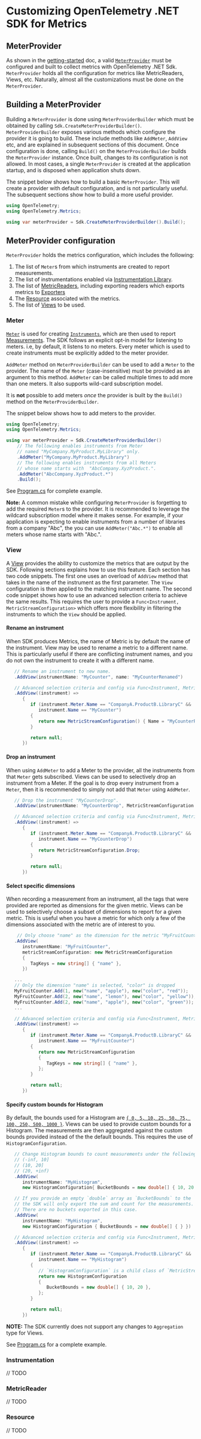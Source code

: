 # Customizing OpenTelemetry .NET SDK for Metrics

## MeterProvider

As shown in the [getting-started](../getting-started/README.md) doc, a valid
[`MeterProvider`](https://github.com/open-telemetry/opentelemetry-specification/blob/main/specification/metrics/sdk.md#meterprovider)
must be configured and built to collect metrics with OpenTelemetry .NET Sdk.
`MeterProvider` holds all the configuration for metrics like MetricReaders,
Views, etc. Naturally, almost all the customizations must be done on the
`MeterProvider`.

## Building a MeterProvider

Building a `MeterProvider` is done using `MeterProviderBuilder` which must be
obtained by calling `Sdk.CreateMeterProviderBuilder()`. `MeterProviderBuilder`
exposes various methods which configure the provider it is going to build. These
include methods like `AddMeter`, `AddView` etc, and are explained in subsequent
sections of this document. Once configuration is done, calling `Build()` on the
`MeterProviderBuilder` builds the `MeterProvider` instance. Once built, changes
to its configuration is not allowed. In most cases, a single `MeterProvider` is
created at the application startup, and is disposed when application shuts down.

The snippet below shows how to build a basic `MeterProvider`. This will create a
provider with default configuration, and is not particularly useful. The
subsequent sections show how to build a more useful provider.

```csharp
using OpenTelemetry;
using OpenTelemetry.Metrics;

using var meterProvider = Sdk.CreateMeterProviderBuilder().Build();
```

## MeterProvider configuration

`MeterProvider` holds the metrics configuration, which includes the following:

1. The list of `Meter`s from which instruments are created to report
   measurements.
2. The list of instrumentations enabled via [Instrumentation
   Library](https://github.com/open-telemetry/opentelemetry-specification/blob/main/specification/glossary.md#instrumentation-library).
3. The list of
   [MetricReaders](https://github.com/open-telemetry/opentelemetry-specification/blob/main/specification/metrics/sdk.md#metricreader),
   including exporting readers which exports metrics to
   [Exporters](https://github.com/open-telemetry/opentelemetry-specification/blob/main/specification/metrics/sdk.md#metricexporter)
4. The
   [Resource](https://github.com/open-telemetry/opentelemetry-specification/blob/main/specification/resource/sdk.md)
   associated with the metrics.
5. The list of
   [Views](https://github.com/open-telemetry/opentelemetry-specification/blob/main/specification/metrics/sdk.md#view)
   to be used.

### Meter

[`Meter`](https://github.com/open-telemetry/opentelemetry-specification/blob/main/specification/metrics/api.md#meter)
is used for creating
[`Instruments`](https://github.com/open-telemetry/opentelemetry-specification/blob/main/specification/metrics/api.md#instrument),
which are then used to report
[Measurements](https://github.com/open-telemetry/opentelemetry-specification/blob/main/specification/metrics/api.md#measurement).
The SDK follows an explicit opt-in model for listening to meters. i.e, by
default, it listens to no meters. Every meter which is used to create
instruments must be explicitly added to the meter provider.

`AddMeter` method on `MeterProviderBuilder` can be used to add a `Meter` to the
provider. The name of the `Meter` (case-insensitive) must be provided as an
argument to this method. `AddMeter` can be called multiple times to add more
than one meters. It also supports wild-card subscription model.

It is **not** possible to add meters *once* the provider is built by the
`Build()` method on the `MeterProviderBuilder`.

The snippet below shows how to add meters to the provider.

```csharp
using OpenTelemetry;
using OpenTelemetry.Metrics;

using var meterProvider = Sdk.CreateMeterProviderBuilder()
    // The following enables instruments from Meter
    // named "MyCompany.MyProduct.MyLibrary" only.
    .AddMeter("MyCompany.MyProduct.MyLibrary")
    // The following enables instruments from all Meters
    // whose name starts with  "AbcCompany.XyzProduct.".
    .AddMeter("AbcCompany.XyzProduct.*")
    .Build();
```

See [Program.cs](./Program.cs) for complete example.

**Note:** A common mistake while configuring `MeterProvider` is forgetting to
add the required `Meter`s to the provider. It is recommended to leverage the
wildcard subscription model where it makes sense. For example, if your
application is expecting to enable instruments from a number of libraries from a
company "Abc", the you can use `AddMeter("Abc.*")` to enable all meters whose
name starts with "Abc.".

### View

A
[View](https://github.com/open-telemetry/opentelemetry-specification/blob/main/specification/metrics/sdk.md#view)
provides the ability to customize the metrics that are output by the SDK.
Following sections explains how to use this feature. Each section has two code
snippets. The first one uses an overload of `AddView` method that takes in the
name of the instrument as the first parameter. The `View` configuration is then
applied to the matching instrument name. The second code snippet shows how to
use an advanced selection criteria to achieve the same results. This requires
the user to provide a `Func<Instrument, MetricStreamConfiguration>` which offers
more flexibility in filtering the instruments to which the `View` should be
applied.

#### Rename an instrument

When SDK produces Metrics, the name of Metric is by default the name of the
instrument. View may be used to rename a metric to a different name. This is
particularly useful if there are conflicting instrument names, and you do not
own the instrument to create it with a different name.

```csharp
   // Rename an instrument to new name.
   .AddView(instrumentName: "MyCounter", name: "MyCounterRenamed")
```

```csharp
   // Advanced selection criteria and config via Func<Instrument, MetricStreamConfiguration>
   .AddView((instrument) =>
      {
         if (instrument.Meter.Name == "CompanyA.ProductB.LibraryC" &&
            instrument.Name == "MyCounter")
         {
            return new MetricStreamConfiguration() { Name = "MyCounterRenamed" };
         }

         return null;
      })
```

#### Drop an instrument

When using `AddMeter` to add a Meter to the provider, all the instruments from
that `Meter` gets subscribed. Views can be used to selectively drop an
instrument from a Meter. If the goal is to drop every instrument from a `Meter`,
then it is recommended to simply not add that `Meter` using `AddMeter`.

```csharp
   // Drop the instrument "MyCounterDrop".
   .AddView(instrumentName: "MyCounterDrop", MetricStreamConfiguration.Drop)
```

```csharp
   // Advanced selection criteria and config via Func<Instrument, MetricStreamConfiguration>
   .AddView((instrument) =>
      {
         if (instrument.Meter.Name == "CompanyA.ProductB.LibraryC" &&
            instrument.Name == "MyCounterDrop")
         {
            return MetricStreamConfiguration.Drop;
         }

         return null;
      })
```

#### Select specific dimensions

When recording a measurement from an instrument, all the tags that were provided
are reported as dimensions for the given metric. Views can be used to
selectively choose a subset of dimensions to report for a given metric. This is
useful when you have a metric for which only a few of the dimensions associated
with the metric are of interest to you.

```csharp
    // Only choose "name" as the dimension for the metric "MyFruitCounter"
   .AddView(
      instrumentName: "MyFruitCounter",
      metricStreamConfiguration: new MetricStreamConfiguration
      {
         TagKeys = new string[] { "name" },
      })

   ...
   // Only the dimension "name" is selected, "color" is dropped
   MyFruitCounter.Add(1, new("name", "apple"), new("color", "red"));
   MyFruitCounter.Add(2, new("name", "lemon"), new("color", "yellow"));
   MyFruitCounter.Add(2, new("name", "apple"), new("color", "green"));
   ...
```

```csharp
   // Advanced selection criteria and config via Func<Instrument, MetricStreamConfiguration>
   .AddView((instrument) =>
      {
         if (instrument.Meter.Name == "CompanyA.ProductB.LibraryC" &&
            instrument.Name == "MyFruitCounter")
         {
            return new MetricStreamConfiguration
            {
               TagKeys = new string[] { "name" },
            };
         }

         return null;
      })
```

#### Specify custom bounds for Histogram

By default, the bounds used for a Histogram are [`{ 0, 5, 10, 25, 50, 75, 100,
250, 500, 1000 }`](../../../src/OpenTelemetry/Metrics/Metric.cs#L25). Views can
be used to provide custom bounds for a Histogram. The measurements are then
aggregated against the custom bounds provided instead of the the default bounds.
This requires the use of `HistogramConfiguration`.

```csharp
   // Change Histogram bounds to count measurements under the following buckets:
   // (-inf, 10]
   // (10, 20]
   // (20, +inf)
   .AddView(
      instrumentName: "MyHistogram",
      new HistogramConfiguration{ BucketBounds = new double[] { 10, 20 } })

   // If you provide an empty `double` array as `BucketBounds` to the `HistogramConfiguration`,
   // the SDK will only export the sum and count for the measurements.
   // There are no buckets exported in this case.
   .AddView(
      instrumentName: "MyHistogram",
      new HistogramConfiguration { BucketBounds = new double[] { } })
```

```csharp
   // Advanced selection criteria and config via Func<Instrument, MetricStreamConfiguration>
   .AddView((instrument) =>
      {
         if (instrument.Meter.Name == "CompanyA.ProductB.LibraryC" &&
            instrument.Name == "MyHistogram")
         {
            // `HistogramConfiguration` is a child class of `MetricStreamConfiguration`
            return new HistogramConfiguration
            {
               BucketBounds = new double[] { 10, 20 },
            };
         }

         return null;
      })
```

**NOTE:** The SDK currently does not support any changes to `Aggregation` type
for Views.

See [Program.cs](./Program.cs) for a complete example.

### Instrumentation

// TODO

### MetricReader

// TODO

### Resource

// TODO
